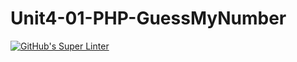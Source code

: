 # Unit4-01-PHP-GuessMyNumber
[![GitHub's Super Linter](https://github.com/ICS2O-Programming-MariaG/Unit4-01-PHP-GuessMyNumber/workflows/GitHub's%20Super%20Linter/badge.svg)](https://github.com/ICS2O-Programming-MariaG/Unit4-01-PHP-GuessMyNumber/actions)